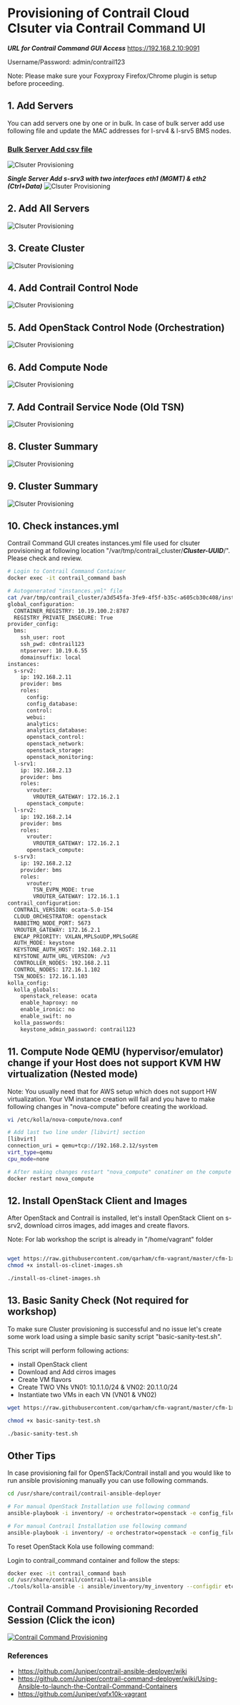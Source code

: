 # Provisioning of Contrail Cloud Clsuter via Contrail Command UI

***URL for Contrail Command GUI Access***   https://192.168.2.10:9091

Username/Password:   admin/contrail123

Note: Please make sure your Foxyproxy Firefox/Chrome plugin is setup before proceeding.

## 1. Add Servers
You can add servers one by one or in bulk. In case of bulk server add use following file and update the MAC addresses for l-srv4 & l-srv5 BMS nodes.

### [Bulk Server Add csv file](images/1x1-vQFX-7-Servers-Bulk.csv)

![Clsuter Provisioning](images/Add-Servers-Bulk.png)

***Single Server Add s-srv3 with two interfaces eth1 (MGMT) & eth2 (Ctrl+Data)***
![Clsuter Provisioning](images/Add-Server-01.png)

## 2. Add All Servers

![Clsuter Provisioning](images/Add-Servers-All.png)

## 3. Create Cluster

![Clsuter Provisioning](images/Create-Cluster.png)

## 4. Add Contrail Control Node

![Clsuter Provisioning](images/Add-Contrail-Control-Node.png)

## 5. Add OpenStack Control Node (Orchestration)

![Clsuter Provisioning](images/Add-OpenStack-Control-Node.png)

## 6. Add Compute Node

![Clsuter Provisioning](images/Add-Compute-Node.png)


## 7. Add Contrail Service Node (Old TSN)

![Clsuter Provisioning](images/Add-Contrail-Service-Node.png)


## 8. Cluster Summary

![Clsuter Provisioning](images/Cluster-Summary.png)

## 9. Cluster Summary

![Clsuter Provisioning](images/Cluster-Provisioning-Started.png)


## 10. Check instances.yml

Contrail Command GUI creates instances.yml file used for clsuter provisioning at following location "/var/tmp/contrail_cluster/***Cluster-UUID***/". Please check and review.

```bash
# Login to Contrail Command Container
docker exec -it contrail_command bash

# Autogenerated "instances.yml" file 
cat /var/tmp/contrail_cluster/a3d545fa-3fe9-4f5f-b35c-a605cb30c408/instances.yml
global_configuration:
  CONTAINER_REGISTRY: 10.19.100.2:8787
  REGISTRY_PRIVATE_INSECURE: True
provider_config:
  bms:
    ssh_user: root
    ssh_pwd: c0ntrail123
    ntpserver: 10.19.6.55
    domainsuffix: local
instances:
  s-srv2:
    ip: 192.168.2.11
    provider: bms
    roles:
      config:
      config_database:
      control:
      webui:
      analytics:
      analytics_database:
      openstack_control:
      openstack_network:
      openstack_storage:
      openstack_monitoring:
  l-srv1:
    ip: 192.168.2.13
    provider: bms
    roles:
      vrouter:
        VROUTER_GATEWAY: 172.16.2.1
      openstack_compute:
  l-srv2:
    ip: 192.168.2.14
    provider: bms
    roles:
      vrouter:
        VROUTER_GATEWAY: 172.16.2.1
      openstack_compute:
  s-srv3:
    ip: 192.168.2.12
    provider: bms
    roles:
      vrouter:
        TSN_EVPN_MODE: true
        VROUTER_GATEWAY: 172.16.1.1
contrail_configuration:
  CONTRAIL_VERSION: ocata-5.0-154
  CLOUD_ORCHESTRATOR: openstack
  RABBITMQ_NODE_PORT: 5673
  VROUTER_GATEWAY: 172.16.2.1
  ENCAP_PRIORITY: VXLAN,MPLSoUDP,MPLSoGRE
  AUTH_MODE: keystone
  KEYSTONE_AUTH_HOST: 192.168.2.11
  KEYSTONE_AUTH_URL_VERSION: /v3
  CONTROLLER_NODES: 192.168.2.11
  CONTROL_NODES: 172.16.1.102
  TSN_NODES: 172.16.1.103
kolla_config:
  kolla_globals:
    openstack_release: ocata
    enable_haproxy: no
    enable_ironic: no
    enable_swift: no
  kolla_passwords:
    keystone_admin_password: contrail123
 ```

## 11. Compute Node QEMU (hypervisor/emulator) change if your Host does not support KVM HW virtualization (Nested mode)

Note: You usually need that for AWS setup which does not support HW virtualization. Your VM instance creation will fail and you have to make following changes in "nova-compute" before creating the workload.


```bash
vi /etc/kolla/nova-compute/nova.conf

# Add last two line under [libvirt] section 
[libvirt]
connection_uri = qemu+tcp://192.168.2.12/system
virt_type=qemu
cpu_mode=none

# After making changes restart "nova_compute" conatiner on the compute
docker restart nova_compute
```

## 12. Install OpenStack Client and Images

After OpenStack and Contrail is installed, let's install OpenStack Client on s-srv2, download cirros images, add images and create flavors.

Note: For lab workshop the script is already in "/home/vagrant" folder

```bash

wget https://raw.githubusercontent.com/qarham/cfm-vagrant/master/cfm-1x1-vqfx-7srv/scripts/install-os-clinet-images.sh
chmod +x install-os-clinet-images.sh

./install-os-clinet-images.sh

 ```

## 13. Basic Sanity Check (Not required for workshop)

To make sure Cluster provisioning is successful and no issue let's create some work load using a simple basic sanity script "basic-sanity-test.sh".

This script will perform following actions:
* install OpenStack client 
* Download and Add cirros images
* Create VM flavors
* Create TWO VNs VN01: 10.1.1.0/24 & VN02: 20.1.1.0/24
* Instantiate two VMs in each VN (VN01 & VN02)

```bash
wget https://raw.githubusercontent.com/qarham/cfm-vagrant/master/cfm-1x1-vqfx-7srv/scripts/basic-sanity-test.sh

chmod +x basic-sanity-test.sh

./basic-sanity-test.sh

 ```

## Other Tips

In case provisioning fail for OpenSTack/Contrail install and you would like to run ansible provisioning manually you can use following commands.

```bash
cd /usr/share/contrail/contrail-ansible-deployer

# For manual OpenStack Installation use following command
ansible-playbook -i inventory/ -e orchestrator=openstack -e config_file=/var/tmp/contrail_cluster/<Cluseter-UUID>/instances.yml playbooks/install_openstack.yml 

# For manual Contrail Installation use following command
ansible-playbook -i inventory/ -e orchestrator=openstack -e config_file=/var/tmp/contrail_cluster/<Cluseter-UUID>/instances.yml playbooks/install_contrail.yml
 ```

To reset OpenStack Kola use following command:

Login to contrail_command container and follow the steps:

```bash
docker exec -it contrail_command bash
cd /usr/share/contrail/contrail-kolla-ansible
./tools/kolla-ansible -i ansible/inventory/my_inventory --configdir etc/kolla --passwords etc/kolla/passwords.yml destroy --yes-i-really-really-mean-it
 ```


## Contrail Command Provisioning Recorded Session (Click the icon)

[![Contrail Command Provisioning](images/CC-Logo.png)](https://www.useloom.com/share/89c86936ccdf4ca981b5af701829383d "Contrail Command Provisioning")


### References

* <https://github.com/Juniper/contrail-ansible-deployer/wiki>
* https://github.com/Juniper/contrail-command-deployer/wiki/Using-Ansible-to-launch-the-Contrail-Command-Containers
* <https://github.com/Juniper/vqfx10k-vagrant>
